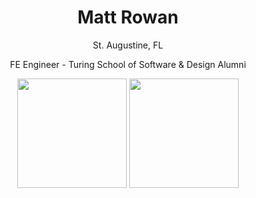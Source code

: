 
<!--
### Hi there 👋

**MRowan121/MRowan121** is a ✨ _special_ ✨ repository because its `README.md` (this file) appears on your GitHub profile.

Here are some ideas to get you started:

- 🔭 I’m currently working on ...
- 🌱 I’m currently learning ...
- 👯 I’m looking to collaborate on ...
- 🤔 I’m looking for help with ...
- 💬 Ask me about ...
- 📫 How to reach me: ...
- 😄 Pronouns: ...
- ⚡ Fun fact: ...
-->

<h1 align="center">Matt Rowan</h1>

<p align="center">St. Augustine, FL</p>
<p align="center">FE Engineer - Turing School of Software & Design Alumni</p>

<div align="center">
    <img align="center" height="175em" src="https://github-readme-stats.vercel.app/api?username=MRowan121&show_icons=true&theme=dark&hide=stars" />
    <img align="center" height="175em" src="https://github-readme-stats.vercel.app/api/top-langs/?username=MRowan121&layout=compact&hide_progress=false&theme=dark" />
</div>
